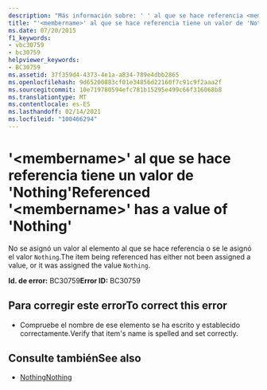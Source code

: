 ```yaml
---
description: "Más información sobre: ' ' al que se hace referencia <membername> tiene un valor de ' Nothing '"
title: "'<membername>' al que se hace referencia tiene un valor de 'Nothing'"
ms.date: 07/20/2015
f1_keywords:
- vbc30759
- bc30759
helpviewer_keywords:
- BC30759
ms.assetid: 37f359d4-4373-4e1a-a834-789e4dbb2865
ms.openlocfilehash: 9d65200883cf01e34856d22160f7c91c9f2aaa2f
ms.sourcegitcommit: 10e719780594efc781b15295e499c66f316068b8
ms.translationtype: MT
ms.contentlocale: es-ES
ms.lasthandoff: 02/14/2021
ms.locfileid: "100466294"
---
```

# <a name="referenced-membername-has-a-value-of-nothing"></a><span data-ttu-id="b5d9d-103">'\<membername>' al que se hace referencia tiene un valor de 'Nothing'</span><span class="sxs-lookup"><span data-stu-id="b5d9d-103">Referenced '\<membername>' has a value of 'Nothing'</span></span>

<span data-ttu-id="b5d9d-104">No se asignó un valor al elemento al que se hace referencia o se le asignó el valor `Nothing`.</span><span class="sxs-lookup"><span data-stu-id="b5d9d-104">The item being referenced has either not been assigned a value, or it was assigned the value `Nothing`.</span></span>  
  
 <span data-ttu-id="b5d9d-105">**Id. de error:** BC30759</span><span class="sxs-lookup"><span data-stu-id="b5d9d-105">**Error ID:** BC30759</span></span>  
  
## <a name="to-correct-this-error"></a><span data-ttu-id="b5d9d-106">Para corregir este error</span><span class="sxs-lookup"><span data-stu-id="b5d9d-106">To correct this error</span></span>  
  
- <span data-ttu-id="b5d9d-107">Compruebe el nombre de ese elemento se ha escrito y establecido correctamente.</span><span class="sxs-lookup"><span data-stu-id="b5d9d-107">Verify that item's name is spelled and set correctly.</span></span>  
  
## <a name="see-also"></a><span data-ttu-id="b5d9d-108">Consulte también</span><span class="sxs-lookup"><span data-stu-id="b5d9d-108">See also</span></span>

- [<span data-ttu-id="b5d9d-109">Nothing</span><span class="sxs-lookup"><span data-stu-id="b5d9d-109">Nothing</span></span>](../language-reference/nothing.md)
